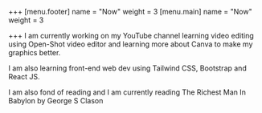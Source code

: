 +++
[menu.footer]
name = "Now"
weight = 3
[menu.main]
name = "Now"
weight = 3

+++
I am currently working on my YouTube channel learning video editing using Open-Shot video editor and learning more about Canva to make my graphics better.

I am also learning front-end web dev using Tailwind CSS, Bootstrap and React JS.

I am also fond of reading and I am currently reading The Richest Man In Babylon by George S Clason